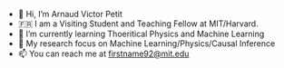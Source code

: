 - 👋 Hi, I’m Arnaud Victor Petit
- 🇫🇷 I am a Visiting Student and Teaching Fellow at MIT/Harvard.
- 🌱 I’m currently learning Thoeritical Physics and Machine Learning
- 💞️ My research focus on Machine Learning/Physics/Causal Inference
- 📫 You can reach me at firstname92@mit.edu


